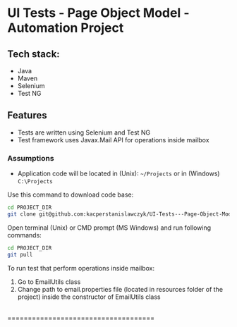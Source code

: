 # UI Tests - Page Object Model - Automation Project
## Tech stack:
- Java
- Maven
- Selenium
- Test NG

## Features
- Tests are written using Selenium and Test NG
- Test framework uses Javax.Mail API for operations inside mailbox

### Assumptions
- Application code will be located in (Unix): ```~/Projects``` or in (Windows) ```C:\Projects```

Use this command to download code base:
```bash
cd PROJECT_DIR
git clone git@github.com:kacperstanislawczyk/UI-Tests---Page-Object-Model.git
```

Open terminal (Unix) or CMD prompt (MS Windows) and run following commands:
```bash
cd PROJECT_DIR
git pull
```

To run test that perform operations inside mailbox:
1. Go to EmailUtils class
2. Change path to email.properties file (located in resources folder of the project) inside the constructor of EmailUtils class

<br>
====================================


